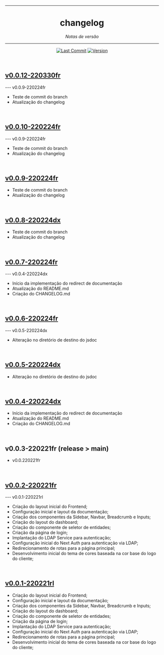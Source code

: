 <hr>
<h1 align="center">changelog</h1>
<p align=center><i align="center">Notas de versão</i></p>

<hr>

<div align="center">

<a href="">[![Last Commit](https://img.shields.io/github/last-commit/frtechdev/flem-ppe-frontend)](https://github.com/frtechdev/flem-ppe-frontend/) </a>
<a href="">![Version](https://img.shields.io/badge/version-0.0.3-005bff) </a>
<br>

</div>

<br>

## [v0.0.12-220330fr](https://github.com/frtechdev/flem-ppe-frontend/commit/de4e3a9ecfb461b4d9a17051b0f81d495a89a970)

--- v0.0.9-220224fr
- Teste de commit do branch
- Atualização do changelog

<br>

## [v0.0.10-220224fr](https://github.com/frtechdev/flem-ppe-frontend/commit/23d45c99a90f0aabcb460d941eb7e798195134f4)

--- v0.0.9-220224fr
- Teste de commit do branch
- Atualização do changelog

<br>

## [v0.0.9-220224fr](https://github.com/frtechdev/flem-ppe-frontend/commit/9294a3656c55783b1890affeb6c9b0d2daa89a3b)

 - Teste de commit do branch
 - Atualização do changelog

<br>

## [v0.0.8-220224dx](https://github.com/frtechdev/flem-ppe-frontend/commit/957dbb15ff99206b1cd34d8e99e8d7111b37a159)

 - Teste de commit do branch
 - Atualização do changelog

<br>

## [v0.0.7-220224fr](https://github.com/frtechdev/flem-ppe-frontend/commit/aa723e49a9de928e40c7f7dae5a8248ee8306f17)

--- v0.0.4-220224dx
- Início da implementação do redirect de documentação
- Atualização do README.md
- Criação do CHANGELOG.md

<br>

## [v0.0.6-220224fr](https://github.com/frtechdev/flem-ppe-frontend/commit/c7e7e68a4d460fa86f2f743499e7f66df49f8208)

--- v0.0.5-220224dx
- Alteração no diretório de destino do jsdoc

<br>

## [v0.0.5-220224dx](https://github.com/frtechdev/flem-ppe-frontend/commit/1c99915d8e1d79f6eaf8b3e2f9d51fa6bf45183b)

 - Alteração no diretório de destino do jsdoc

<br>

## [v0.0.4-220224dx](https://github.com/frtechdev/flem-ppe-frontend/commit/2223559f696adf22a5076b5444255d6e9013f29f)

- Início da implementação do redirect de documentação
- Atualização do README.md
- Criação do CHANGELOG.md

<br>

## v0.0.3-220221fr (release > main)

- v0.0.220221fr

<br>

## [v0.0.2-220221fr](https://github.com/frtechdev/flem-ppe-frontend/commit/628a87708fdd62b6b22c4cb93a35819ee99997da)

--- v0.0.1-220221rl
- Criação do layout inicial do Frontend;
- Configuração inicial e layout da documentação;
- Criação dos componentes da Sidebar, Navbar, Breadcrumb e Inputs;
- Criação do layout do dashboard;
- Criação do componente de seletor de entidades;
- Criação da página de login;
- Implantação do LDAP Service para autenticação;
- Configuração inicial do Next Auth para autenticação via LDAP;
- Redirecionamento de rotas para a página principal;
- Desenvolvimento inicial do tema de cores baseada na cor base do logo do cliente;


<br>

## [v0.0.1-220221rl](https://github.com/frtechdev/flem-ppe-frontend/commit/55361c77be90401e4ca46d49ea6489cf6cc0041a)

- Criação do layout inicial do Frontend;
- Configuração inicial e layout da documentação;
- Criação dos componentes da Sidebar, Navbar, Breadcrumb e Inputs;
- Criação do layout do dashboard;
- Criação do componente de seletor de entidades;
- Criação da página de login;
- Implantação do LDAP Service para autenticação;
- Configuração inicial do Next Auth para autenticação via LDAP;
- Redirecionamento de rotas para a página principal;
- Desenvolvimento inicial do tema de cores baseada na cor base do logo do cliente;